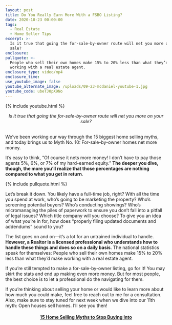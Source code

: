 ```yaml
---
layout: post
title: Do You Really Earn More With a FSBO Listing?
date: 2020-10-23 00:00:00
tags:
  - Real Estate
  - Home Seller Tips
excerpt: >-
  Is it true that going the for-sale-by-owner route will net you more on your
  sale?
enclosure:
pullquote: >-
  People who sell their own homes make 15% to 20% less than what they’d make
  working with a real estate agent.
enclosure_type: video/mp4
enclosure_time:
use_youtube_image: false
youtube_alternate_image: /uploads/09-23-mcdaniel-youtube-1.jpg
youtube_code: ubeTJ0pX9No
---
```


{% include youtube.html %}

<center><em>Is it true that going the for-sale-by-owner route will net you more on your sale?</em></center>

<br>We’ve been working our way through the 15 biggest home selling myths, and today brings us to Myth No. 10: For-sale-by-owner homes net more money.

It’s easy to think, “Of course it nets more money\! I don’t have to pay those agents 5%, 6%, or 7% of my hard-earned equity.” **The deeper you dive, though, the more you’ll realize that those percentages are nothing compared to what you get in return**.

{% include pullquote.html %}

Let’s break it down. You likely have a full-time job, right? With all the time you spend at work, who’s going to be marketing the property? Who’s screening potential buyers? Who’s conducting showings? Who’s micromanaging the piles of paperwork to ensure you don’t fall into a pitfall of legal issues? Which title company will you choose? To give you an idea of what you’re in for, how does “properly filing updated documents and addendums” sound to you?

The list goes on and on—it’s a lot for an untrained individual to handle. **However, a Realtor is a licensed professional who understands how to handle these things and does so on a daily basis**. The national statistics speak for themselves: People who sell their own homes make 15% to 20% less than what they’d make working with a real estate agent.

If you’re still tempted to make a for-sale-by-owner listing, go for it\! You may skirt the stats and end up making even more money. But for most people, the best choice is to let a professional do the navigating for them.

If you’re thinking about selling your home or would like to learn more about how much you could make, feel free to reach out to me for a consultation. Also, make sure to stay tuned for next week when we dive into our 11th myth: Open houses sell homes. I’ll see you then\!

<center><h4><u><strong><a target="_blank" href="https://www.youtube.com/playlist?list=PL4Ay_MVLm6QGE37Lr8a94OqNrVBj-zDIw">15 Home Selling Myths to Stop Buying Into</a></strong></u></h4></center>